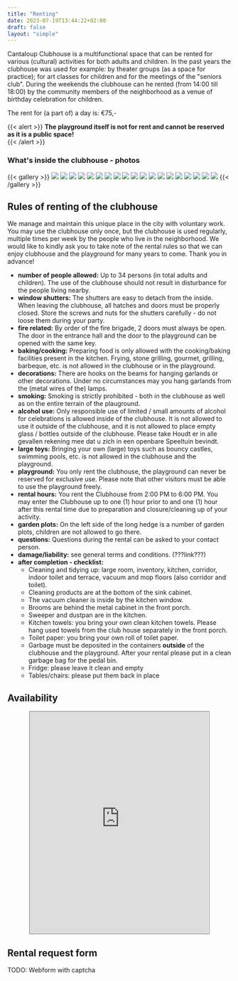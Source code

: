 ```yaml
---
title: "Renting"
date: 2023-07-19T13:44:22+02:00
draft: false
layout: "simple"
---
```


<!-- # Renting -->

Cantaloup Clubhouse is a multifunctional space that can be rented for various (cultural) activities for both adults and children. In the past years the clubhouse was used for example: by theater groups (as a space for practice); for art classes for children and for the meetings of the "seniors club". During the weekends the clubhouse can he rented (from 14:00 till 18:00) by the community members of the neighborhood as a venue of birthday celebration for children.  

The rent for (a part of) a day is: €75,-  

{{< alert >}}
**The playground itself is not for rent and cannot be reserved as it is a public space!**  
{{< /alert >}}

### What's inside the clubhouse - photos

{{< gallery >}}
<img src="/inside/Clubhuis-2.jpeg" class="grid-w33" />
<img src="/inside/Clubhuis3.jpeg" class="grid-w33" />
<img src="/inside/IMG_9805.JPG" class="grid-w33" />
<img src="/inside/IMG_9806.JPG" class="grid-w33" />
<img src="/inside/IMG_9807.JPG" class="grid-w33" />
<img src="/inside/IMG_9809.JPG" class="grid-w33" />
<img src="/inside/IMG_9810.JPG" class="grid-w33" />
<img src="/inside/IMG_9811.JPG" class="grid-w33" />
<img src="/inside/IMG_9812.JPG" class="grid-w33" />
<img src="/inside/IMG_9813.JPG" class="grid-w33" />
<img src="/inside/IMG_9814.JPG" class="grid-w33" />
<img src="/inside/IMG_9815.JPG" class="grid-w33" />
<img src="/inside/IMG_9817.JPG" class="grid-w33" />
<img src="/inside/IMG_9818.JPG" class="grid-w33" />
<img src="/inside/IMG_9820.JPG" class="grid-w33" />
<img src="/inside/IMG_9821.JPG" class="grid-w33" />
<img src="/inside/IMG_9823.JPG" class="grid-w33" />
<img src="/inside/IMG_9825.JPG" class="grid-w33" />
<img src="/inside/IMG_9827.JPG" class="grid-w33" />
{{< /gallery >}}


<!-- couldn't make the below work -->
<!-- {{< carousel images="/static/inside/*" >}} -->

## Rules of renting of the clubhouse

We manage and maintain this unique place in the city with voluntary work. You may use the clubhouse only once, but the clubhouse is used regularly, multiple times per week by the people who live in the neighborhood. We would like to kindly ask you to take note of the rental rules so that we can enjoy clubhouse and the playground for many years to come. Thank you in advance!

- **number of people allowed:** Up to 34 persons (in total adults and children). The use of the clubhouse should not result in disturbance for the people living nearby.
- **window shutters:** The shutters are easy to detach from the inside. When leaving the clubhouse, all hatches and doors must be properly closed. Store the screws and nuts for the shutters carefully - do not loose them during your party.
- **fire related:** By order of the fire brigade, 2 doors must always be open. The door in the entrance hall and the door to the playground can be opened with the same key.
- **baking/cooking:** Preparing food is only allowed with the cooking/baking facilities present in the kitchen. Frying, stone grilling, gourmet, grilling, barbeque, etc. is not allowed in the clubhouse or in the playground.
- **decorations:** There are hooks on the beams for hanging garlands or other decorations. Under no circumstances may you hang garlands from the (metal wires of the) lamps.
- **smoking:** Smoking is strictly prohibited - both in the clubhouse as well as on the entire terrain of the plauground.
- **alcohol use:** Only responsible use of limited / small amounts of alcohol for celebrations is allowed inside of the clubhouse. It is not allowed to use it outside of the clubhouse, and it is not allowed to place empty glass / bottles outside of the clubhouse. Please take Houdt er in alle gevallen rekening mee dat u zich in een openbare Speeltuin bevindt.
- **large toys:** Bringing your own (large) toys such as bouncy castles, swimming pools, etc. is not allowed in the clubhouse and the playground.
- **playground:** You only rent the clubhouse, the playground can never be reserved for exclusive use. Please note that other visitors must be able to use the playground freely.
- **rental hours:** You rent the Clubhouse from 2:00 PM to 6:00 PM. You may enter the Clubhouse up to one (1) hour prior to and one (1) hour after this rental time due to preparation and closure/cleaning up of your activity.
- **garden plots:** On the left side of the long hedge is a number of garden plots, children are not allowed to go there.
- **questions:** Questions during the rental can be asked to your contact person.
- **damage/liability:** see general terms and conditions. (???link???)
- **after completion - checklist:**
     - Cleaning and tidying up: large room, inventory, kitchen, corridor, indoor toilet and terrace, vacuum and mop floors (also corridor and toilet).
     - Cleaning products are at the bottom of the sink cabinet.
     - The vacuum cleaner is inside by the kitchen window.
     - Brooms are behind the metal cabinet in the front porch.
     - Sweeper and dustpan are in the kitchen.
     - Kitchen towels: you bring your own clean kitchen towels. Please hang used towels from the club house separately in the front porch.
     - Toilet paper: you bring your own roll of toilet paper.
     - Garbage must be deposited in the containers **outside** of the clubhouse and the playground. After your rental please put in a clean garbage bag for the pedal bin.
     - Fridge: please leave it clean and empty
     - Tables/chairs: please put them back in place

## Availability

<p align="center">
<iframe src="https://calendar.google.com/calendar/embed?height=500&wkst=2&bgcolor=%23EE9B00&ctz=Europe%2FAmsterdam&src=Y2x1Ymh1aXMuY2FudGFsb3VwQGdtYWlsLmNvbQ&src=bmwuZHV0Y2gjaG9saWRheUBncm91cC52LmNhbGVuZGFyLmdvb2dsZS5jb20&src=ZW4uZHV0Y2gjaG9saWRheUBncm91cC52LmNhbGVuZGFyLmdvb2dsZS5jb20&color=%23E67C73&color=%230B8043&color=%230B8043" style="border:solid 1px #777" width="80%" height="500px" frameborder="0" scrolling="no"></iframe>
</p>


## Rental request form

TODO: Webform with captcha
